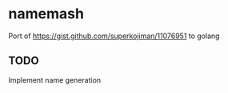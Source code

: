 # namemash
Port of https://gist.github.com/superkojiman/11076951 to golang

## TODO
Implement name generation
